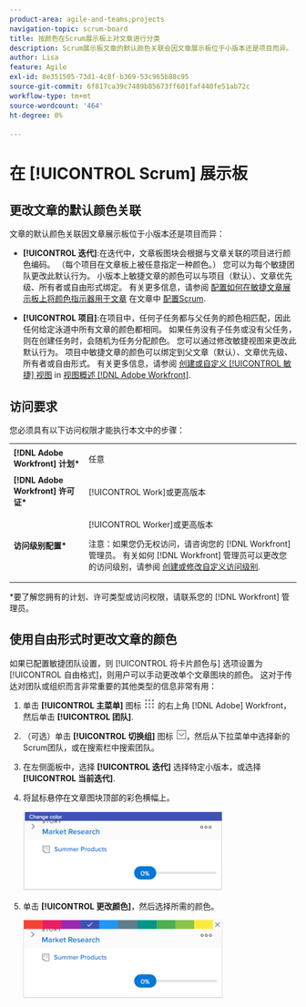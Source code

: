 ```yaml
---
product-area: agile-and-teams;projects
navigation-topic: scrum-board
title: 按颜色在Scrum展示板上对文章进行分类
description: Scrum展示板文章的默认颜色关联会因文章展示板位于小版本还是项目而异。
author: Lisa
feature: Agile
exl-id: 8e351505-73d1-4c8f-b369-53c965b88c95
source-git-commit: 6f817ca39c7489b85673ff601faf440fe51ab72c
workflow-type: tm+mt
source-wordcount: '464'
ht-degree: 0%

---
```


# 在 [!UICONTROL Scrum] 展示板

## 更改文章的默认颜色关联

文章的默认颜色关联因文章展示板位于小版本还是项目而异：

* **[!UICONTROL 迭代]**:在迭代中，文章板图块会根据与文章关联的项目进行颜色编码。 （每个项目在文章板上被任意指定一种颜色。） 您可以为每个敏捷团队更改此默认行为。 小版本上敏捷文章的颜色可以与项目（默认）、文章优先级、所有者或自由形式绑定。 有关更多信息，请参阅 [配置如何在敏捷文章展示板上将颜色指示器用于文章](../../../agile/get-started-with-agile-in-workfront/configure-scrum.md#configur4) 在文章中 [配置Scrum](../../../agile/get-started-with-agile-in-workfront/configure-scrum.md).

* **[!UICONTROL 项目]**:在项目中，任何子任务都与父任务的颜色相匹配，因此任何给定泳道中所有文章的颜色都相同。 如果任务没有子任务或没有父任务，则在创建任务时，会随机为任务分配颜色。 您可以通过修改敏捷视图来更改此默认行为。 项目中敏捷文章的颜色可以绑定到父文章（默认）、文章优先级、所有者或自由形式。 有关更多信息，请参阅 [创建或自定义 [!UICONTROL 敏捷] 视图](../../../reports-and-dashboards/reports/reporting-elements/views-overview.md#customizing-an-agile-view) in [视图概述 [!DNL Adobe Workfront]](../../../reports-and-dashboards/reports/reporting-elements/views-overview.md).

## 访问要求

您必须具有以下访问权限才能执行本文中的步骤：

<table style="table-layout:auto"> 
 <col> 
 </col> 
 <col> 
 </col> 
 <tbody> 
  <tr> 
   <td role="rowheader"><strong>[!DNL Adobe Workfront] 计划*</strong></td> 
   <td> <p>任意</p> </td> 
  </tr> 
  <tr> 
   <td role="rowheader"><strong>[!DNL Adobe Workfront] 许可证*</strong></td> 
   <td> <p>[!UICONTROL Work]或更高版本</p> </td> 
  </tr> 
  <tr> 
   <td role="rowheader"><strong>访问级别配置*</strong></td> 
   <td> <p>[!UICONTROL Worker]或更高版本</p> <p>注意：如果您仍无权访问，请咨询您的 [!DNL Workfront] 管理员。 有关如何 [!DNL Workfront] 管理员可以更改您的访问级别，请参阅 <a href="../../../administration-and-setup/add-users/configure-and-grant-access/create-modify-access-levels.md" class="MCXref xref">创建或修改自定义访问级别</a>.</p> </td> 
  </tr> 
 </tbody> 
</table>

&#42;要了解您拥有的计划、许可类型或访问权限，请联系您的 [!DNL Workfront] 管理员。

## 使用自由形式时更改文章的颜色

如果已配置敏捷团队设置，则 [!UICONTROL 将卡片颜色与] 选项设置为 [!UICONTROL 自由格式]，则用户可以手动更改单个文章图块的颜色。 这对于传达对团队或组织而言非常重要的其他类型的信息非常有用：

1. 单击 **[!UICONTROL 主菜单]** 图标 ![](assets/main-menu-icon.png) 的右上角 [!DNL Adobe] Workfront，然后单击 **[!UICONTROL 团队]**.

1. （可选）单击 **[!UICONTROL 切换组]** 图标 ![切换团队图标](assets/switch-team-icon.png)，然后从下拉菜单中选择新的Scrum团队，或在搜索栏中搜索团队。

1. 在左侧面板中，选择 **[!UICONTROL 迭代]** 选择特定小版本，或选择 **[!UICONTROL 当前迭代]**.
1. 将鼠标悬停在文章图块顶部的彩色横幅上。

   ![](assets/agile-story-color1-nwe-350x140.png)

1. 单击 **[!UICONTROL 更改颜色]**，然后选择所需的颜色。

   ![](assets/agile-story-color2-nwe-350x138.png)

